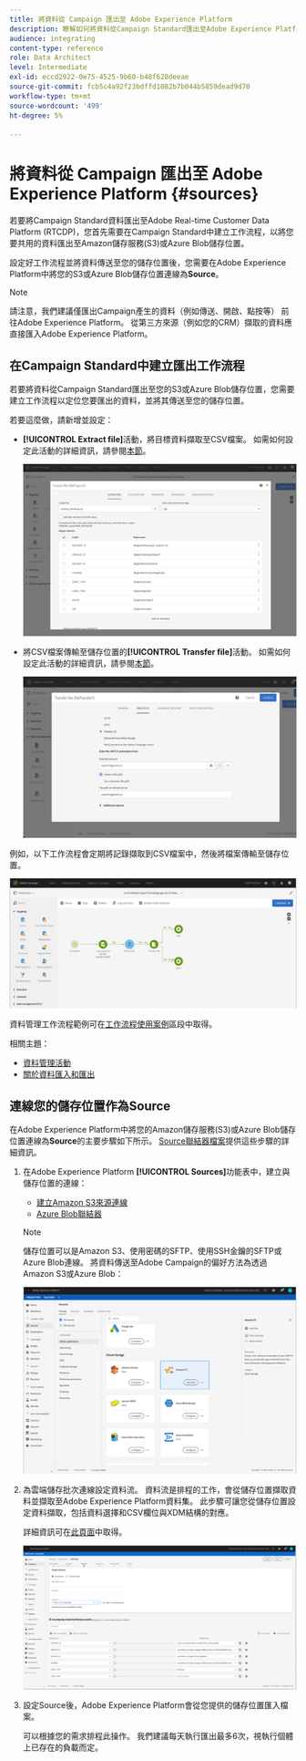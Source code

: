 ```yaml
---
title: 將資料從 Campaign 匯出至 Adobe Experience Platform
description: 瞭解如何將資料從Campaign Standard匯出至Adobe Experience Platform。
audience: integrating
content-type: reference
role: Data Architect
level: Intermediate
exl-id: eccd2922-0e75-4525-9b60-b48f628deeae
source-git-commit: fcb5c4a92f23bdffd1082b7b044b5859dead9d70
workflow-type: tm+mt
source-wordcount: '499'
ht-degree: 5%

---
```


# 將資料從 Campaign 匯出至 Adobe Experience Platform {#sources}

若要將Campaign Standard資料匯出至Adobe Real-time Customer Data Platform (RTCDP)，您首先需要在Campaign Standard中建立工作流程，以將您要共用的資料匯出至Amazon儲存服務(S3)或Azure Blob儲存位置。

設定好工作流程並將資料傳送至您的儲存位置後，您需要在Adobe Experience Platform中將您的S3或Azure Blob儲存位置連線為&#x200B;**Source**。

>[!NOTE]
>
>請注意，我們建議僅匯出Campaign產生的資料（例如傳送、開啟、點按等） 前往Adobe Experience Platform。 從第三方來源（例如您的CRM）擷取的資料應直接匯入Adobe Experience Platform。

## 在Campaign Standard中建立匯出工作流程

若要將資料從Campaign Standard匯出至您的S3或Azure Blob儲存位置，您需要建立工作流程以定位您要匯出的資料，並將其傳送至您的儲存位置。

若要這麼做，請新增並設定：

* **[!UICONTROL Extract file]**&#x200B;活動，將目標資料擷取至CSV檔案。 如需如何設定此活動的詳細資訊，請參閱[本節](../../automating/using/extract-file.md)。

  ![](assets/rtcdp-extract-file.png)

* 將CSV檔案傳輸至儲存位置的&#x200B;**[!UICONTROL Transfer file]**&#x200B;活動。 如需如何設定此活動的詳細資訊，請參閱[本節](../../automating/using/transfer-file.md)。

  ![](assets/rtcdp-transfer-file.png)

例如，以下工作流程會定期將記錄擷取到CSV檔案中，然後將檔案傳輸至儲存位置。

![](assets/aep-export.png)

資料管理工作流程範例可在[工作流程使用案例](../../automating/using/about-workflow-use-cases.md#management)區段中取得。

相關主題：

* [資料管理活動](../../automating/using/about-data-management-activities.md)
* [關於資料匯入和匯出](../../automating/using/about-data-import-and-export.md)


## 連線您的儲存位置作為Source

在Adobe Experience Platform中將您的Amazon儲存服務(S3)或Azure Blob儲存位置連線為&#x200B;**Source**&#x200B;的主要步驟如下所示。 [Source聯結器檔案](https://experienceleague.adobe.com/docs/experience-platform/sources/home.html?lang=zh-Hant)提供這些步驟的詳細資訊。

1. 在Adobe Experience Platform **[!UICONTROL Sources]**&#x200B;功能表中，建立與儲存位置的連線：

   * [建立Amazon S3來源連線](https://experienceleague.adobe.com/docs/experience-platform/sources/ui-tutorials/create/cloud-storage/s3.html?lang=zh-Hant)
   * [Azure Blob聯結器](https://experienceleague.adobe.com/docs/experience-platform/sources/connectors/cloud-storage/blob.html?lang=zh-Hant)

   >[!NOTE]
   >
   >儲存位置可以是Amazon S3、使用密碼的SFTP、使用SSH金鑰的SFTP或Azure Blob連線。 將資料傳送至Adobe Campaign的偏好方法為透過Amazon S3或Azure Blob：

   ![](assets/rtcdp-connector.png)

1. 為雲端儲存批次連線設定資料流。 資料流是排程的工作，會從儲存位置擷取資料並擷取至Adobe Experience Platform資料集。 此步驟可讓您從儲存位置設定資料擷取，包括資料選擇和CSV欄位與XDM結構的對應。

   詳細資訊可在[此頁面](https://experienceleague.adobe.com/docs/experience-platform/sources/ui-tutorials/dataflow/cloud-storage.html?lang=zh-Hant)中取得。

   ![](assets/rtcdp-map-xdm.png)

1. 設定Source後，Adobe Experience Platform會從您提供的儲存位置匯入檔案。

   可以根據您的需求排程此操作。 我們建議每天執行匯出最多6次，視執行個體上已存在的負載而定。
